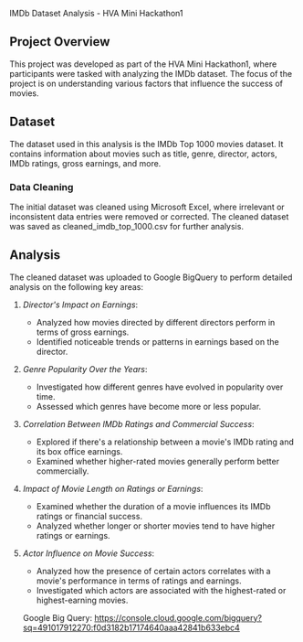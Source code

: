 IMDb Dataset Analysis - HVA Mini Hackathon1

## Project Overview

This project was developed as part of the HVA Mini Hackathon1, where participants were tasked with analyzing the IMDb dataset. The focus of the project is on understanding various factors that influence the success of movies. 

## Dataset

The dataset used in this analysis is the IMDb Top 1000 movies dataset. It contains information about movies such as title, genre, director, actors, IMDb ratings, gross earnings, and more. 

### Data Cleaning

The initial dataset was cleaned using Microsoft Excel, where irrelevant or inconsistent data entries were removed or corrected. The cleaned dataset was saved as cleaned_imdb_top_1000.csv for further analysis.

## Analysis

The cleaned dataset was uploaded to Google BigQuery to perform detailed analysis on the following key areas:

1. *Director's Impact on Earnings*: 
   - Analyzed how movies directed by different directors perform in terms of gross earnings.
   - Identified noticeable trends or patterns in earnings based on the director.

2. *Genre Popularity Over the Years*: 
   - Investigated how different genres have evolved in popularity over time.
   - Assessed which genres have become more or less popular.

3. *Correlation Between IMDb Ratings and Commercial Success*:
   - Explored if there's a relationship between a movie's IMDb rating and its box office earnings.
   - Examined whether higher-rated movies generally perform better commercially.

4. *Impact of Movie Length on Ratings or Earnings*: 
   - Examined whether the duration of a movie influences its IMDb ratings or financial success.
   - Analyzed whether longer or shorter movies tend to have higher ratings or earnings.

5. *Actor Influence on Movie Success*: 
   - Analyzed how the presence of certain actors correlates with a movie's performance in terms of ratings and earnings.
   - Investigated which actors are associated with the highest-rated or highest-earning movies.

   Google Big Query: https://console.cloud.google.com/bigquery?sq=491017912270:f0d3182b17174640aaa42841b633ebc4

